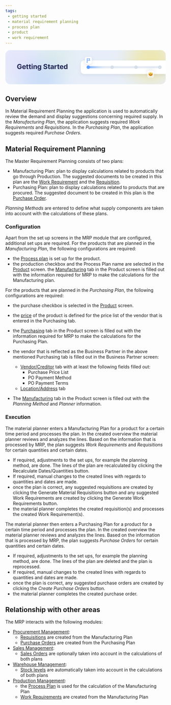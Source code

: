 ```yaml
---
tags: 
 - getting started
 - material requirement planning
 - process plan
 - product
 - work requirement
---
```


![cover-getting-started.png](/assets/getting-started/overview/cover-getting-started.png)

## Overview

In Material Requirement Planning the application is used to automatically review the demand and display suggestions concerning required supply. In the *Manufacturing Plan*, the application suggests required *Work Requirements* and *Requisitions*. In the *Purchasing Plan*, the application suggests required *Purchase Orders*.

## Material Requirement Planning

The Master Requirement Planning consists of two plans:

- Manufacturing Plan: plan to display calculations related to products that go through Production. The suggested documents to be created in this plan are the [Work Requirement](/user-guide/etendo-classic/basic-features/production-management/transactions/#work-requirement) and the [Requisition](/user-guide/etendo-classic/basic-features/procurement-management/transactions/#requisition).
- Purchasing Plan: plan to display calculations related to products that are procured. The suggested document to be created in this plan is the [Purchase Order](/user-guide/etendo-classic/basic-features/procurement-management/transactions/#purchase-order).

*Planning Methods* are entered to define what supply components are taken into account with the calculations of these plans.

### **Configuration**

Apart from the set up screens in the MRP module that are configured, additional set ups are required.
For the products that are planned in the *Manufacturing Plan*, the following configurations are required:

- the [Process plan](/user-guide/etendo-classic/basic-features/production-management/setup/#process-plan)  is set up for the product.
- the production checkbox and the Process Plan name are selected in the [Product](/user-guide/etendo-classic/basic-features/master-data-management/master-data/#product) screen.
the [Manufacturing](/user-guide/etendo-classic/basic-features/master-data-management/master-data/#manufacturing) tab in the Product screen is filled out with the information required for MRP to make the calculations for the Manufacturing plan.

For the products that are planned in the *Purchasing Plan*, the following configurations are required:

- the purchase checkbox is selected in the [Product](/user-guide/etendo-classic/basic-features/master-data-management/master-data/#product) screen.
- the [price](/user-guide/etendo-classic/basic-features/master-data-management/master-data/#price) of the product is defined for the price list of the vendor that is entered in the Purchasing tab.
- the [Purchasing](/user-guide/etendo-classic/basic-features/master-data-management/master-data/#purchasing)  tab in the Product screen is filled out with the information required for MRP to make the calculations for the Purchasing Plan.
- the vendor that is reflected as the Business Partner in the above mentioned Purchasing tab is filled out in the Business Partner screen:


    - [Vendor/Creditor](/user-guide/etendo-classic/basic-features/master-data-management/master-data/#vendorcreditor) tab with at least the following fields filled out:
        - Purchase Price List
        - PO Payment Method
        - PO Payment Terms
    - [Location/Address](/user-guide/etendo-classic/basic-features/master-data-management/master-data/#vendorcreditor) tab

- The [Manufacturing](/user-guide/etendo-classic/basic-features/master-data-management/master-data/#manufacturing) tab in the Product screen is filled out with the *Planning Method* and *Planner* information.

### **Execution** 

The material planner enters a Manufacturing Plan for a product for a certain time period and processes the plan.
In the created overview the material planner reviews and analyzes the lines. Based on the information that is processed by MRP, the plan suggests *Work Requirements* and *Requisitions* for certain quantities and certain dates.

- If required, adjustments to the set ups, for example the planning method, are done. The lines of the plan are recalculated by clicking the Recalculate Dates/Quantities button.
- If required, manual changes to the created lines with regards to quantities and dates are made.
- once the plan is correct, any suggested requisitions are created by clicking the Generate Material Requisitions button and any suggested Work Requirements are created by clicking the Generate Work Requirements button.
- the material planner completes the created requisition(s) and processes the created Work Requirement(s).


The material planner then enters a Purchasing Plan for a product for a certain time period and processes the plan.
In the created overview the material planner reviews and analyzes the lines. Based on the information that is processed by MRP, the plan suggests *Purchase Orders* for certain quantities and certain dates.

- If required, adjustments to the set ups, for example the planning method, are done. The lines of the plan are deleted and the plan is reprocessed.
- If required, manual changes to the created lines with regards to quantities and dates are made.
- once the plan is correct, any suggested purchase orders are created by clicking the *Create Purchase Orders* button.
- the material planner completes the created purchase order.

## Relationship with other areas

The MRP interacts with the following modules:

- [Procurement Management](/user-guide/etendo-classic/basic-features/procurement-management/getting-started/):
    - [Requisitions](/user-guide/etendo-classic/basic-features/procurement-management/transactions/#requisition) are created from the Manufacturing Plan
    - [Purchase Orders](/user-guide/etendo-classic/basic-features/procurement-management/transactions/#purchase-order) are created from the Purchasing Plan
- [Sales Management](/user-guide/etendo-classic/basic-features/sales-management/getting-started/):
    - [Sales Orders](/user-guide/etendo-classic/basic-features/sales-management/transactions/#sales-order) are optionally taken into account in the calculations of both plans
- [Warehouse Management](/user-guide/etendo-classic/basic-features/warehouse-management/getting-started/):
    - [Stock levels](/user-guide/etendo-classic/basic-features/warehouse-management/analysis-tools/#stock-report) are automatically taken into account in the calculations of both plans
- [Production Management](/user-guide/etendo-classic/basic-features/production-management/getting-started/):
    - the [Process Plan](/user-guide/etendo-classic/basic-features/production-management/setup/#process-plan) is used for the calculation of the Manufacturing Plan
    - [Work Requirements](/user-guide/etendo-classic/basic-features/production-management/transactions/#work-requirement) are created from the Manufacturing Plan





